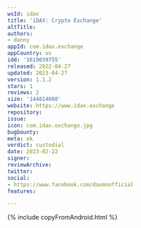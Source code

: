 ```yaml
---
wsId: idax
title: 'iDAX: Crypto Exchange'
altTitle: 
authors:
- danny
appId: com.idax.exchange
appCountry: us
idd: '1619039755'
released: 2022-04-27
updated: 2023-04-27
version: 1.1.2
stars: 1
reviews: 2
size: '144814080'
website: https://www.idax.exchange
repository: 
issue: 
icon: com.idax.exchange.jpg
bugbounty: 
meta: ok
verdict: custodial
date: 2023-02-22
signer: 
reviewArchive: 
twitter: 
social:
- https://www.facebook.com/daxmnofficial
features: 

---
```


{% include copyFromAndroid.html %}
